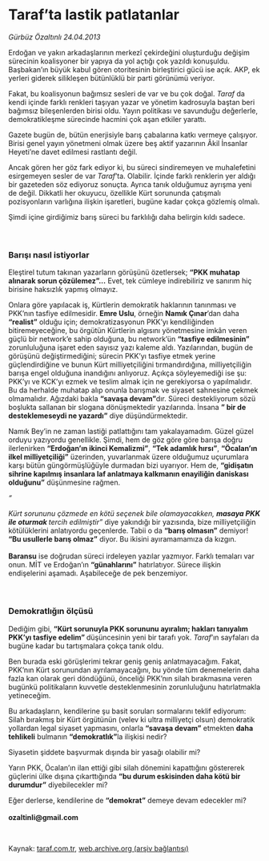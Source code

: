# Taraf’ta lastik patlatanlar

*Gürbüz Özaltınlı 24.04.2013*

<div class="yazi"><p>Erdoğan ve yakın arkadaşlarının merkezî çekirdeğini oluşturduğu değişim sürecinin koalisyoner bir yapıya da yol açtığı çok yazıldı konuşuldu. Başbakan’ın büyük kabul gören otoritesinin birleştirici gücü ise açık. AKP, ek yerleri giderek silikleşen bütünlüklü bir parti görünümü veriyor. </p>
<p>Fakat, bu koalisyonun bağımsız sesleri de var ve bu çok doğal. <i>Taraf</i> da kendi içinde farklı renkleri taşıyan yazar ve yönetim kadrosuyla baştan beri bağımsız bileşenlerden birisi oldu. Yayın politikası ve savunduğu değerlerle, demokratikleşme sürecinde hacmini çok aşan etkiler yarattı. </p>
<p>Gazete bugün de, bütün enerjisiyle barış çabalarına katkı vermeye çalışıyor. Birisi genel yayın yönetmeni olmak üzere beş aktif yazarının Âkil İnsanlar Heyeti’ne davet edilmesi rastlantı değil. </p>
<p>Ancak gören her göz fark ediyor ki, bu süreci sindiremeyen ve muhalefetini esirgemeyen sesler de var <i>Taraf</i>’ta. Olabilir. İçinde farklı renklerin yer aldığı bir gazeteden söz ediyoruz sonuçta. Ayrıca tanık olduğumuz ayrışma yeni de değil. Dikkatli her okuyucu, özellikle Kürt sorununda çatışmalı pozisyonların varlığına ilişkin işaretleri, bugüne kadar çokça gözlemiş olmalı.</p>
<p>Şimdi içine girdiğimiz barış süreci bu farklılığı daha belirgin kıldı sadece.<br/><br/><br/></p>
<h3>Barışı nasıl istiyorlar</h3>
<p>Eleştirel tutum takınan yazarların görüşünü özetlersek; <b>“PKK muhatap alınarak sorun çözülemez”...</b> Evet, tek cümleye indirebiliriz ve sanırım hiç birisine haksızlık yapmış olmayız.</p>
<p>Onlara göre yapılacak iş, Kürtlerin demokratik haklarının tanınması ve PKK’nın tasfiye edilmesidir. <b>Emre Uslu</b>, örneğin <b>Namık Çınar</b>’dan daha <b>“realist”</b> olduğu için; demokratizasyonun PKK’yı kendiliğinden bitiremeyeceğine, bu örgütün Kürtlerin algısını yönetmesine imkân veren güçlü bir network’e sahip olduğuna, bu network’ün <b>“tasfiye edilmesinin”</b> zorunluluğuna işaret eden sayısız yazı kaleme aldı. Yazılarından, bugün de görüşünü değiştirmediğini; sürecin PKK’yı tasfiye etmek yerine güçlendirdiğine ve bunun Kürt milliyetçiliğini tırmandırdığına, milliyetçiliğin barışa engel olduğuna inandığını anlıyoruz. Açıkça söyleyemediği ise şu: PKK’yı ve KCK’yı ezmek ve teslim almak için ne gerekiyorsa o yapılmalıdır. Bu da herhalde muhatap alıp onunla barışmak ve siyaset sahnesine çekmek olmamalıdır. Ağızdaki bakla <b>“savaşa devam”</b>dır. Süreci destekliyorum sözü boşlukta sallanan bir slogana dönüşmektedir yazılarında. İnsana <b>” bir de desteklemeseydi ne yazardı”</b> diye düşündürmektedir.</p>
<p>Namık Bey’in ne zaman lastiği patlattığını tam yakalayamadım. Güzel güzel orduyu yazıyordu genellikle. Şimdi, hem de göz göre göre barışa doğru ilerlenirken <b>“Erdoğan’ın ikinci Kemalizmi”</b>, <b>“Tek adamlık hırsı”</b>, <b>“Öcalan’ın ilkel milliyetçiliği”</b> üzerinden, yuvarlanmak üzere olduğumuz uçurumlara karşı bütün güngörmüşlüğüyle durmadan bizi uyarıyor. Hem de, <b>“gidişatın sihrine kapılmış insanlara laf anlatmaya kalkmanın enayiliğin daniskası olduğunu”</b> düşünmesine rağmen. </p><i>
<p>“</p></i><i>Kürt sorununu çözmede en kötü seçenek bile olamayacakken, <strong>masaya PKK ile oturmak </strong>tercih edilmiştir”</i> diye yakındığı bir yazısında, bize milliyetçiliğin kötülüklerini anlatıyordu geçenlerde. Tabii o da <b>“barış olmasın”</b> demiyor! <b>“Bu usullerle barış olmaz”</b> diyor. Bu ikisini ayıramamamıza da kızgın.<br/><br/><b>Baransu</b> ise doğrudan süreci irdeleyen yazılar yazmıyor. Farklı temaları var onun. MİT ve Erdoğan’ın <b>“günahlarını”</b> hatırlatıyor. Sürece ilişkin endişelerini aşamadı. Aşabileceğe de pek benzemiyor.<br/><br/><br/>
<h3>Demokratlığın ölçüsü</h3>
<p>Dediğim gibi, <b>“Kürt sorunuyla PKK sorununu ayıralım; hakları tanıyalım PKK’yı tasfiye edelim” </b>düşüncesinin yeni bir tarafı yok. <i>Taraf</i>’ın sayfaları da bugüne kadar bu tartışmalara çokça tanık oldu.</p>
<p>Ben burada eski görüşlerimi tekrar geniş geniş anlatmayacağım. Fakat, PKK’nın Kürt sorunundan ayrılamayacağını, bu yönde tüm denemelerin daha fazla kan olarak geri döndüğünü, önceliği PKK’nın silah bırakmasına veren bugünkü politikaların kuvvetle desteklenmesinin zorunluluğunu hatırlatmakla yetineceğim.</p>
<p>Bu arkadaşların, kendilerine şu basit soruları sormalarını teklif ediyorum: Silah bırakmış bir Kürt örgütünün (velev ki ultra milliyetçi olsun) demokratik yollardan legal siyaset yapmasını, onlarla <b>“savaşa devam”</b> etmekten <b>daha tehlikeli</b> bulmanın <b>“demokratlık”</b>la ilişkisi nedir?</p>
<p>Siyasetin şiddete başvurmak dışında bir yasağı olabilir mi?</p>
<p>Yarın PKK, Öcalan’ın ilan ettiği gibi silah dönemini kapattığını göstererek güçlerini ülke dışına çıkarttığında <b>“bu durum eskisinden daha kötü bir durumdur”</b> diyebilecekler mi?</p>
<p>Eğer derlerse, kendilerine de <b>“demokrat”</b> demeye devam edecekler mi?<br/><br/><b>ozaltinli@gmail.com</b></p>
<p> </p>
</div>

Kaynak: [taraf.com.tr](http://www.taraf.com.tr/gurbuz-ozaltinli/makale-taraf-ta-lastik-patlatanlar.htm), [web.archive.org (arşiv bağlantısı)](http://web.archive.org/web/20131107103811/http://www.taraf.com.tr/gurbuz-ozaltinli/makale-taraf-ta-lastik-patlatanlar.htm)
